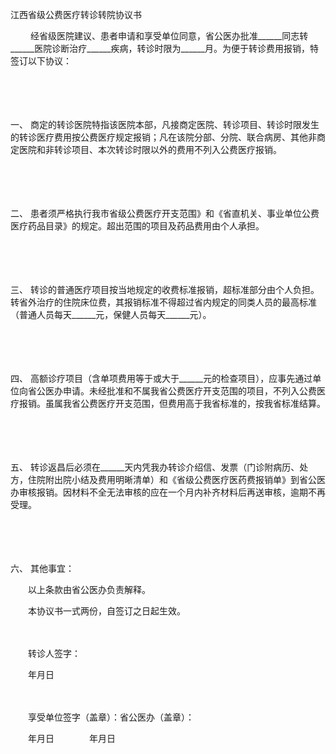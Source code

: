 



江西省级公费医疗转诊转院协议书



 

　　 经省级医院建议、患者申请和享受单位同意，省公医办批准______同志转______医院诊断治疗______疾病，转诊时限为______月。为便于转诊费用报销，特签订以下协议：

　　

　　

一、
商定的转诊医院特指该医院本部，凡接商定医院、转诊项目、转诊时限发生的转诊医疗费用按公费医疗规定报销；凡在该院分部、分院、联合病房、其他非商定医院和非转诊项目、本次转诊时限以外的费用不列入公费医疗报销。

　　

　　

二、
患者须严格执行我市省级公费医疗开支范围》和《省直机关、事业单位公费医疗药品目录》的规定。超出范围的项目及药品费用由个人承担。

　　

　　

三、
转诊的普通医疗项目按当地规定的收费标准报销，超标准部分由个人负担。转省外治疗的住院床位费，其报销标准不得超过省内规定的同类人员的最高标准（普通人员每天______元，保健人员每天______元）。

　　

　　

四、
高额诊疗项目（含单项费用等于或大于______元的检查项目），应事先通过单位向省公医办申请。未经批准和不属我省公费医疗开支范围的项目，不列入公费医疗报销。虽属我省公费医疗开支范围，但费用高于我省标准的，按我省标准结算。

　　

　　

五、
转诊返昌后必须在______天内凭我办转诊介绍信、发票（门诊附病历、处方，住院附出院小结及费用明晰清单）和《省级公费医疗医药费报销单》到省公医办审核报销。因材料不全无法审核的应在一个月内补齐材料后再送审核，逾期不再受理。

　　

　　

六、
其他事宜：

　　以上条款由省公医办负责解释。

　　本协议书一式两份，自签订之日起生效。　　

　　

　　转诊人签字：

　　年月日

　　

　　享受单位签字（盖章）：省公医办（盖章）：

　　年月日　　　　年月日